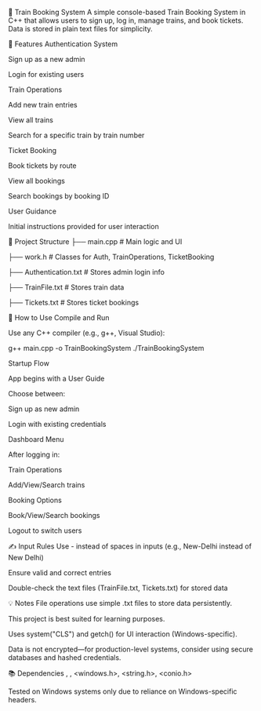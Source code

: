 🚆 Train Booking System
A simple console-based Train Booking System in C++ that allows users to sign up, log in, manage trains, and book tickets. Data is stored in plain text files for simplicity.

📌 Features
Authentication System

Sign up as a new admin

Login for existing users

Train Operations

Add new train entries

View all trains

Search for a specific train by train number

Ticket Booking

Book tickets by route

View all bookings

Search bookings by booking ID

User Guidance

Initial instructions provided for user interaction

🧱 Project Structure
├── main.cpp        # Main logic and UI

├── work.h          # Classes for Auth, TrainOperations, TicketBooking

├── Authentication.txt  # Stores admin login info

├── TrainFile.txt       # Stores train data

├── Tickets.txt         # Stores ticket bookings

🧾 How to Use
Compile and Run

Use any C++ compiler (e.g., g++, Visual Studio):


g++ main.cpp -o TrainBookingSystem
./TrainBookingSystem

Startup Flow

App begins with a User Guide

Choose between:

Sign up as new admin

Login with existing credentials

Dashboard Menu

After logging in:

Train Operations

Add/View/Search trains

Booking Options

Book/View/Search bookings

Logout to switch users

✍️ Input Rules
Use - instead of spaces in inputs (e.g., New-Delhi instead of New Delhi)

Ensure valid and correct entries

Double-check the text files (TrainFile.txt, Tickets.txt) for stored data

💡 Notes
File operations use simple .txt files to store data persistently.

This project is best suited for learning purposes.

Uses system("CLS") and getch() for UI interaction (Windows-specific).

Data is not encrypted—for production-level systems, consider using secure databases and hashed credentials.

📚 Dependencies
<iostream>, 
<fstream>, 
<windows.h>, 
<string.h>, 
<conio.h>

Tested on Windows systems only due to reliance on Windows-specific headers.
